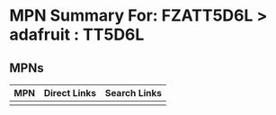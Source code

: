 



# MPN Summary For: FZATT5D6L > adafruit : TT5D6L

## MPNs
  

|MPN|Direct Links|Search Links|
| :--- | :--- | :--- |
||||
